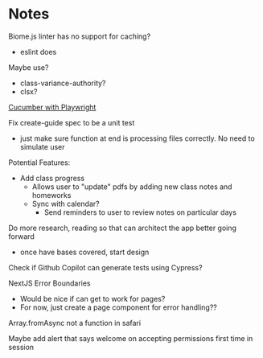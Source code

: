 # Notes

Biome.js linter has no support for caching?
  - eslint does

Maybe use?
- class-variance-authority?
- clsx?

[Cucumber with Playwright](https://www.genui.com/resources/getting-started-with-bdd-using-cucumber-io)

Fix create-guide spec to be a unit test
  - just make sure function at end is processing files correctly. No need to simulate user

Potential Features:
  - Add class progress
    - Allows user to "update" pdfs by adding new class notes and homeworks
    - Sync with calendar?
      - Send reminders to user to review notes on particular days

Do more research, reading so that can architect the app better going forward
- once have bases covered, start design

Check if Github Copilot can generate tests using Cypress?

NextJS Error Boundaries
- Would be nice if can get to work for pages?
- For now, just create a page component for error handling??

Array.fromAsync not a function in safari

Maybe add alert that says welcome on accepting permissions first time in session
